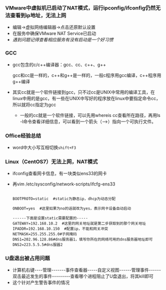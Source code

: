 ### VMware中虚拟机已启动了NAT模式，运行ipconfig/ifconfig仍然无法查看到ip地址，无法上网

* 编辑->虚拟网络编辑器->点击还原默认设置
* 在服务中确保VMware NAT Service已启动
* _遇到问题记得查看相应服务有没有启动是一个好习惯_

### GCC

* gcc包含的c/c++编译器：gcc、cc、c++、g++

  gcc和cc是一样的，c++和g++是一样的，一般c程序用gcc编译，c++程序用g++编译

* 其实cc就是一个软件链接到gcc，只不过cc是UNIX中常用的编译工具，在linux中用的是gcc，有一些在UNIX中写好的程序放在linux中要指定命令cc，所以就将cc指定为gcc

  * 一般的cc就是一个软件链接，可以先用whereis cc查看所在路径，再用ls -l命令查看详细信息，可以看到一个箭头（-->）指向一个可执行文件。



### Office经验总结

* word中大小写互相切换`shift+F3`

### Linux（CentOS7）无法上网，NAT模式

* ifconfig查看网卡信息，有一块类似ens33的网卡

* 再vim /etc/sysconfig/network-scripts/ifcfg-ens33

  ```
  
  BOOTPROTO=static  #static为静态ip，dhcp为动态分配
  
  ONBOOT=yes  #这里如果为no的话就改为yes，表示网卡设备自动启动
  
  ------下面是设置static需要配置的-----
  GATEWAY=192.168.10.2  #这里的网关地址就是第二步获取到的那个网关地址
  IPADDR=192.168.10.150  #配置ip，不能和网关冲突
  NETMASK=255.255.255.0#子网掩码
  DNS1=202.96.128.86#dns服务器1，填写你所在的网络可用的dns服务器地址即可
  DNS2=223.5.5.5#dns服器2
  ```

### U盘退出被占用问题

* 计算机右键----管理-------事件查看器-----自定义视图------管理事件------双击最近发生的事件---------查看哪个进程阻止了U盘退出，将其kill即可
* 这个针对产生警告事件的情况

